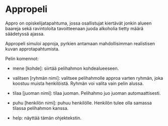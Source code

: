 # Appropeli

Appro on opiskelijatapahtuma, jossa osallistujat kiertävät jonkin alueen baareja sekä ravintoloita tavoitteenaan juoda alkoholia tietty määrä säädetyssä ajassa.

Appropeli simuloi approja, pyrkien antamaan mahdollisimman realistisen kuvan approtapahtumista. 

Pelin komennot: 

- mene [kohde]: siirtää pelihahmon kohdealueeseen.

- valitsen [ryhmän nimi]: valitsee pelihahmolle approa varten ryhmän, joka koostuu muista henkilöistä. Ryhmän voi valita vain                             pelin alussa.

- tilaa [juoman nimi]: tilaa juoman. Pelihahmo juo juoman automaattisesti.

- puhu [henkilön nimi]: puhuu henkilölle. Henkilön tulee olla samassa tilassa pelihahmon kanssa.

- help: näyttää tämän ohjektekstin. 
